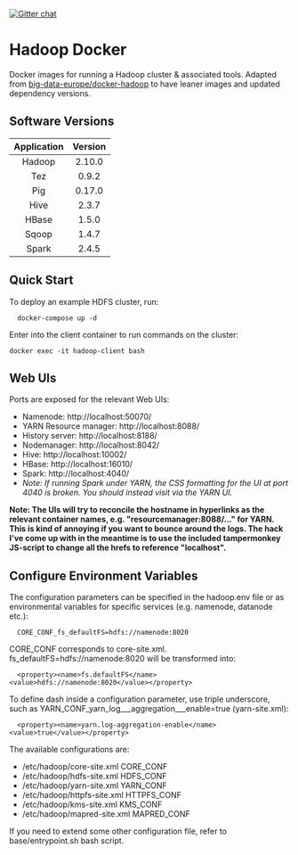 [![Gitter chat](https://badges.gitter.im/gitterHQ/gitter.png)](https://gitter.im/big-data-europe/Lobby)

# Hadoop Docker

Docker images for running a Hadoop cluster & associated tools.  Adapted from [big-data-europe/docker-hadoop](https://github.com/big-data-europe/docker-hadoop) to have leaner images and updated dependency versions.

## Software Versions

| Application | Version |
|:-----------:|:-------:|
| Hadoop      |  2.10.0 |
| Tez         |  0.9.2  |
| Pig         |  0.17.0 |
| Hive        |  2.3.7  |
| HBase       |  1.5.0  |
| Sqoop       |  1.4.7  |
| Spark       |  2.4.5  |

## Quick Start

To deploy an example HDFS cluster, run:
```
  docker-compose up -d
```

Enter into the client container to run commands on the cluster:
```
docker exec -it hadoop-client bash
```

## Web UIs

Ports are exposed for the relevant Web UIs:

* Namenode: http://localhost:50070/
* YARN Resource manager: http://localhost:8088/
* History server: http://localhost:8188/
* Nodemanager: http://localhost:8042/
* Hive: http://localhost:10002/
* HBase: http://localhost:16010/
* Spark: http://localhost:4040/
* *Note: If running Spark under YARN, the CSS formatting for the UI at port 4040 is broken. You should instead visit via the YARN UI.*

**Note: The UIs will try to reconcile the hostname in hyperlinks as the relevant container names, e.g. "resourcemanager:8088/..." for YARN. This is kind of annoying if you want to bounce around the logs. The hack I've come up with in the meantime is to use the included tampermonkey JS-script to change all the hrefs to reference "localhost".**

## Configure Environment Variables

The configuration parameters can be specified in the hadoop.env file or as environmental variables for specific services (e.g. namenode, datanode etc.):
```
  CORE_CONF_fs_defaultFS=hdfs://namenode:8020
```

CORE_CONF corresponds to core-site.xml. fs_defaultFS=hdfs://namenode:8020 will be transformed into:
```
  <property><name>fs.defaultFS</name><value>hdfs://namenode:8020</value></property>
```
To define dash inside a configuration parameter, use triple underscore, such as YARN_CONF_yarn_log___aggregation___enable=true (yarn-site.xml):
```
  <property><name>yarn.log-aggregation-enable</name><value>true</value></property>
```

The available configurations are:
* /etc/hadoop/core-site.xml CORE_CONF
* /etc/hadoop/hdfs-site.xml HDFS_CONF
* /etc/hadoop/yarn-site.xml YARN_CONF
* /etc/hadoop/httpfs-site.xml HTTPFS_CONF
* /etc/hadoop/kms-site.xml KMS_CONF
* /etc/hadoop/mapred-site.xml  MAPRED_CONF

If you need to extend some other configuration file, refer to base/entrypoint.sh bash script.